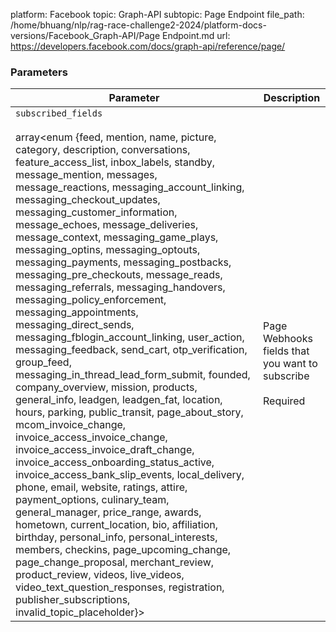platform: Facebook
topic: Graph-API
subtopic: Page Endpoint
file_path: /home/bhuang/nlp/rag-race-challenge2-2024/platform-docs-versions/Facebook_Graph-API/Page Endpoint.md
url: https://developers.facebook.com/docs/graph-api/reference/page/


### Parameters

| Parameter | Description |
| --- | --- |
| `subscribed_fields`[](#)<br><br>array<enum {feed, mention, name, picture, category, description, conversations, feature\_access\_list, inbox\_labels, standby, message\_mention, messages, message\_reactions, messaging\_account\_linking, messaging\_checkout\_updates, messaging\_customer\_information, message\_echoes, message\_deliveries, message\_context, messaging\_game\_plays, messaging\_optins, messaging\_optouts, messaging\_payments, messaging\_postbacks, messaging\_pre\_checkouts, message\_reads, messaging\_referrals, messaging\_handovers, messaging\_policy\_enforcement, messaging\_appointments, messaging\_direct\_sends, messaging\_fblogin\_account\_linking, user\_action, messaging\_feedback, send\_cart, otp\_verification, group\_feed, messaging\_in\_thread\_lead\_form\_submit, founded, company\_overview, mission, products, general\_info, leadgen, leadgen\_fat, location, hours, parking, public\_transit, page\_about\_story, mcom\_invoice\_change, invoice\_access\_invoice\_change, invoice\_access\_invoice\_draft\_change, invoice\_access\_onboarding\_status\_active, invoice\_access\_bank\_slip\_events, local\_delivery, phone, email, website, ratings, attire, payment\_options, culinary\_team, general\_manager, price\_range, awards, hometown, current\_location, bio, affiliation, birthday, personal\_info, personal\_interests, members, checkins, page\_upcoming\_change, page\_change\_proposal, merchant\_review, product\_review, videos, live\_videos, video\_text\_question\_responses, registration, publisher\_subscriptions, invalid\_topic\_placeholder}> | Page Webhooks fields that you want to subscribe<br><br>Required |